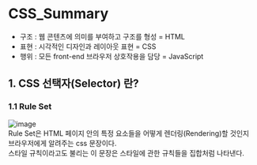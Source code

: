 # CSS_Summary

* 구조 : 웹 콘텐츠에 의미를 부여하고 구조를 형성 = HTML
* 표현 : 시각적인 디자인과 레이아웃 표현 = CSS
* 행위 : 모든 front-end 브라우저 상호작용을 담당 = JavaScript


## 1. CSS 선택자(Selector) 란?

### 1.1 Rule Set
![image](https://github.com/LDH9219/CSS_Summary/assets/62749021/47b4a955-63da-48f2-af4d-811d22c11d72)    
Rule Set은 HTML 페이지 안의 특정 요소들을 어떻게 렌더링(Rendering)할 것인지 브라우저에게 알려주는 css 문장이다.    
스타일 규칙이라고도 불리는 이 문장은 스타일에 관한 규칙들을 집합처럼 나타낸다.
